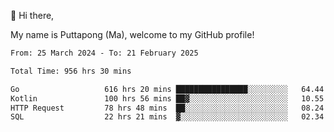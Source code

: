 👋 Hi there,

My name is Puttapong (Ma), welcome to my GitHub profile!

<!--START_SECTION:waka-->

```txt
From: 25 March 2024 - To: 21 February 2025

Total Time: 956 hrs 30 mins

Go                   616 hrs 20 mins ████████████████░░░░░░░░░   64.44 %
Kotlin               100 hrs 56 mins ██▓░░░░░░░░░░░░░░░░░░░░░░   10.55 %
HTTP Request         78 hrs 48 mins  ██░░░░░░░░░░░░░░░░░░░░░░░   08.24 %
SQL                  22 hrs 21 mins  ▓░░░░░░░░░░░░░░░░░░░░░░░░   02.34 %
```

<!--END_SECTION:waka-->
